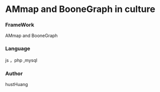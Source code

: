 AMmap and BooneGraph in culture
=====

###  FrameWork

AMmap and BooneGraph

### Language

js ，php ,mysql

### Author

hustHuang
